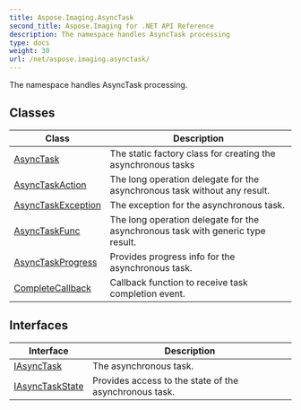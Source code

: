 ```yaml
---
title: Aspose.Imaging.AsyncTask
second_title: Aspose.Imaging for .NET API Reference
description: The namespace handles AsyncTask processing
type: docs
weight: 30
url: /net/aspose.imaging.asynctask/
---
```

The namespace handles AsyncTask processing.

## Classes

| Class | Description |
| --- | --- |
| [AsyncTask](./asynctask/) | The static factory class for creating the asynchronous tasks |
| [AsyncTaskAction](./asynctaskaction/) | The long operation delegate for the asynchronous task without any result. |
| [AsyncTaskException](./asynctaskexception/) | The exception for the asynchronous task. |
| [AsyncTaskFunc](./asynctaskfunc/) | The long operation delegate for the asynchronous task with generic type result. |
| [AsyncTaskProgress](./asynctaskprogress/) | Provides progress info for the asynchronous task. |
| [CompleteCallback](./completecallback/) | Callback function to receive task completion event. |
## Interfaces

| Interface | Description |
| --- | --- |
| [IAsyncTask](./iasynctask/) | The asynchronous task. |
| [IAsyncTaskState](./iasynctaskstate/) | Provides access to the state of the asynchronous task. |


